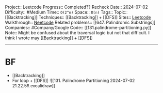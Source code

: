 Project:: Leetcode
Progress:: Completed?? Recheck
Date:: 2024-07-02
Difficulty:: #Medium 
Time:: `O(2^n)`
Space:: `O(n)`
Tags:: 
Topic:: [[Backtracking]]
Techniques:: [[Backtracking]] + [[DFS]]
Sites:: [Leetcode](https://leetcode.com/problems/palindrome-partitioning/description/)
Walkthrough:: [Neetcode](https://www.youtube.com/watch?v=3jvWodd7ht0)
Related problems:: [[647. Palindromic Substrings]]
Companies:: #Company/Google
Code:: [[131.palindrome-partitioning.py]]
Note:: Might be confused about the traversal logic but not that difficult. I think I wrote may [[Backtracking]] + [[DFS]] 

---

# BF
- [[Backtracking]]
- For loop + [[DFS]]
![[131. Palindrome Partitioning 2024-07-02 21.22.59.excalidraw]]